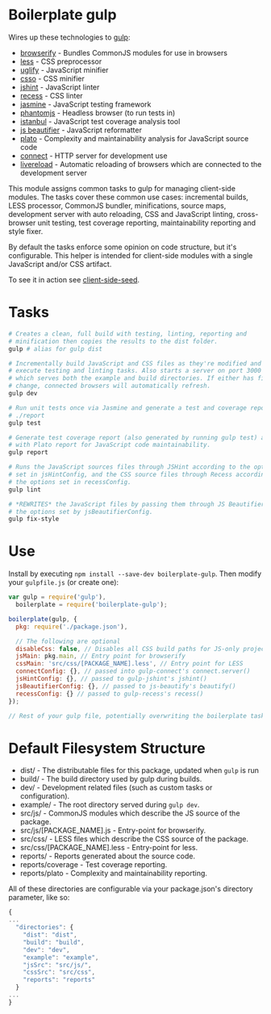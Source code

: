 # Boilerplate gulp

Wires up these technologies to [gulp](http://gulpjs.com/):
* [browserify](http://browserify.org/) - Bundles CommonJS modules for use in 
browsers
* [less](http://lesscss.org/) - CSS preprocessor
* [uglify](https://github.com/mishoo/UglifyJS2/) - JavaScript minifier
* [csso](https://github.com/css/csso) - CSS minifier
* [jshint](http://www.jshint.com/) - JavaScript linter
* [recess](http://twitter.github.io/recess/) - CSS linter
* [jasmine](http://jasmine.github.io/2.0/introduction.html) - JavaScript testing 
framework
* [phantomjs](http://phantomjs.org/) - Headless browser (to run tests in)
* [istanbul](https://github.com/gotwarlost/istanbul) - JavaScript test coverage
analysis tool
* [js beautifier](https://github.com/beautify-web/js-beautify) - JavaScript
reformatter
* [plato](https://github.com/es-analysis/plato) - Complexity and maintainability
analysis for JavaScript source code
* [connect](http://www.senchalabs.org/connect/) - HTTP server for development 
use
* [livereload](http://livereload.com/) - Automatic reloading of browsers which
are connected to the development server

This module assigns common tasks to gulp for managing client-side modules. The
tasks cover these common use cases: incremental builds, LESS processor, CommonJS
bundler, minifications, source maps, development server with auto reloading, 
CSS and JavaScript linting, cross-browser unit testing, test coverage reporting,
maintainability reporting and style fixer.

By default the tasks enforce some opinion on code structure, but it's 
configurable. This helper is intended for client-side modules with a single
JavaScript and/or CSS artifact.

To see it in action see [client-side-seed](https://github.com/oztu/client-side-seed).

# Tasks
```sh
# Creates a clean, full build with testing, linting, reporting and
# minification then copies the results to the dist folder.
gulp # alias for gulp dist

# Incrementally build JavaScript and CSS files as they're modified and then
# execute testing and linting tasks. Also starts a server on port 3000
# which serves both the example and build directories. If either has files which
# change, connected browsers will automatically refresh.
gulp dev

# Run unit tests once via Jasmine and generate a test and coverage reports in
# ./report
gulp test

# Generate test coverage report (also generated by running gulp test) along
# with Plato report for JavaScript code maintainability.
gulp report

# Runs the JavaScript sources files through JSHint according to the options
# set in jsHintConfig, and the CSS source files through Recess according to
# the options set in recessConfig.
gulp lint

# *REWRITES* the JavaScript files by passing them through JS Beautifier with
# the options set by jsBeautifierConfig.
gulp fix-style

```

# Use
Install by executing `npm install --save-dev boilerplate-gulp`. Then modify
your `gulpfile.js` (or create one):

```javascript
var gulp = require('gulp'), 
  boilerplate = require('boilerplate-gulp');

boilerplate(gulp, {
  pkg: require('./package.json'),

  // The following are optional
  disableCss: false, // Disables all CSS build paths for JS-only projects
  jsMain: pkg.main, // Entry point for browserify
  cssMain: 'src/css/[PACKAGE_NAME].less', // Entry point for LESS
  connectConfig: {}, // passed into gulp-connect's connect.server()
  jsHintConfig: {}, // passed to gulp-jshint's jshint()
  jsBeautifierConfig: {}, // passed to js-beautify's beautify()
  recessConfig: {} // passed to gulp-recess's recess()
});

// Rest of your gulp file, potentially overwriting the boilerplate tasks...
```

# Default Filesystem Structure

* dist/ - The distributable files for this package, updated when `gulp` is run
* build/ - The build directory used by gulp during builds.
* dev/ - Development related files (such as custom tasks or configuration).
* example/ - The root directory served during `gulp dev`.
* src/js/ - CommonJS modules which describe the JS source of the package.
* src/js/[PACKAGE_NAME].js - Entry-point for browserify.
* src/css/ - LESS files which describe the CSS source of the package.
* src/css/[PACKAGE_NAME].less - Entry-point for less.
* reports/ - Reports generated about the source code.
* reports/coverage - Test coverage reporting.
* reports/plato - Complexity and maintainability reporting.

All of these directories are configurable via your package.json's directory
parameter, like so:
```javascript
{
...
  "directories": {
    "dist": "dist",
    "build": "build",
    "dev": "dev",
    "example": "example",
    "jsSrc": "src/js/",
    "cssSrc": "src/css",
    "reports": "reports"
  }
...
}
```
